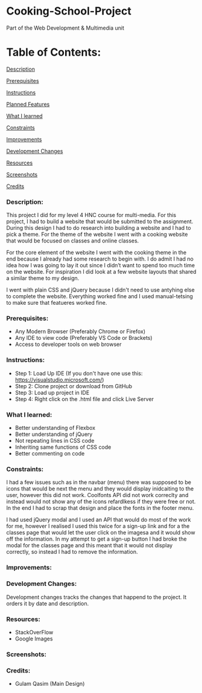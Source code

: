 # Cooking-School-Project
Part of the Web Development &amp; Multimedia unit

# Table of Contents:

[Description](#Description)  
<a name="Description"/>

[Prerequisites](#Prerequisites)  
<a name="Prerequisites"/>

[Instructions](#Instructions)  
<a name="Instructions"/>

[Planned Features](#Planned_Features)  
<a name="Planned_Features"/>

[What I learned](#What_I_Learned)  
<a name="What_I_Learned"/>

[Constraints](#Constraints)  
<a name="Constraints"/>

[Improvements](#Improvements)  
<a name="Improvements"/>

[Development Changes](#Development_Changes)  
<a name="Development_Changes"/>

[Resources](#Resources)  
<a name="Resources"/>

[Screenshots](#Screenshots)
<a name="Screenshots"/>

[Credits](#Credits)  
<a name="Credits"/>
### Description: 

This project I did for my level 4 HNC course for multi-media. For this project, I had to build a website that would be submitted to the assignment. During this design I had to do research into building a website and I had to pick a theme. For the theme of the website I went with a cooking website that would be focused on classes and online classes. 

For the core element of the website I went with the cooking theme in the end because I already had some research to begin with. I do admit I had no idea how I was going to lay it out since I didn’t want to spend too much time on the website. For inspiration I did look at a few website layouts that shared a similar theme to my design.

I went with plain CSS and jQuery because I didn't need to use antyhing else to complete the website. Everything worked fine and I used manual-tetsing to make sure that featueres worked fine.

### Prerequisites:
- Any Modern Browser (Preferably Chrome or Firefox)
- Any IDE to view code (Preferably VS Code or Brackets)
- Access to developer tools on web browser

### Instructions:
- Step 1: Load Up IDE (If you don't have one use this: https://visualstudio.microsoft.com/)
- Step 2: Clone project or download from GitHub
- Step 3: Load up project in IDE
- Step 4: Right click on the .html file and click Live Server

### What I learned:
- Better understanding of Flexbox
- Better understanding of jQuery
- Not repeating lines in CSS code
- Inheriting same functions of CSS code
- Better commenting on code

### Constraints:
I had a few issues such as in the navbar (menu) there was supposed to be icons that would be next the menu and they would display inidcaiting to the user, however this did not work. Coolfonts API did not work correclty and instead would not show any of the icons refardlkess if they were free or not. In the end I had to scrap that design and place the fonts in the footer menu. 

I had used jQuery modal and I used an API that would do most of the work for me, however I realised I used this twice for a sign-up link and for a the classes page that would let the user click on the imagesa and it would show off the information. In my attempt to get a sign-up button I had broke the modal for the classes page and this meant that it would not display correctly, so instead I had to remove the information.

### Improvements:

### Development Changes:
Development changes tracks the changes that happend to the project. It orders it by date and description.

### Resources:
- StackOverFlow
- Google Images

### Screenshots:

### Credits:
- Gulam Qasim (Main Design)
